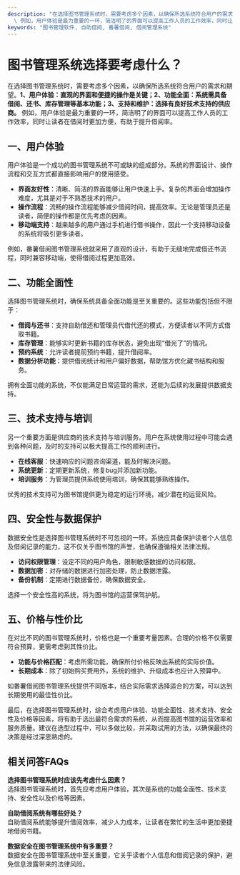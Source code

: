 ```yaml
---
description: "在选择图书管理系统时，需要考虑多个因素，以确保所选系统符合用户的需求和期望。**1、用户体验：直观的界面和便捷的操作是关键；2、功能全面：系统需具备借阅、还书、库存管理等基本功能；3、支持和维护：选择有良好技术支持的供应商。**\
  \ 例如，用户体验是最为重要的一环，简洁明了的界面可以提高工作人员的工作效率，同时让读者在借阅时更加方便，有助于提升借阅率。"
keywords: "图书管理软件, 自助借阅, 番薯借阅, 借阅管理系统"
---
```

# 图书管理系统选择要考虑什么？

在选择图书管理系统时，需要考虑多个因素，以确保所选系统符合用户的需求和期望。**1、用户体验：直观的界面和便捷的操作是关键；2、功能全面：系统需具备借阅、还书、库存管理等基本功能；3、支持和维护：选择有良好技术支持的供应商。** 例如，用户体验是最为重要的一环，简洁明了的界面可以提高工作人员的工作效率，同时让读者在借阅时更加方便，有助于提升借阅率。

## **一、用户体验**

用户体验是一个成功的图书管理系统不可或缺的组成部分。系统的界面设计、操作流程和交互方式都直接影响用户的使用感受。

- **界面友好性**：清晰、简洁的界面能够让用户快速上手。复杂的界面会增加操作难度，尤其是对于不熟悉技术的用户。
- **操作流程**：流畅的操作流程能够减少借阅时间，提高效率。无论是管理员还是读者，简便的操作都是优先考虑的因素。
- **移动端支持**：越来越多的用户通过手机进行借书操作，因此一个支持移动设备的系统将吸引更多读者。

例如，番薯借阅图书管理系统就采用了直观的设计，有助于无缝地完成借还书流程，同时兼容移动端，使得借阅过程更加高效。

## **二、功能全面性**

选择图书管理系统时，确保系统具备全面功能是至关重要的。这些功能包括但不限于：

- **借阅与还书**：支持自助借还和管理员代借代还的模式，方便读者以不同方式借取书籍。
- **库存管理**：能够实时更新书籍的库存状态，避免出现“借光了”的情况。
- **预约系统**：允许读者提前预约书籍，提升借阅率。
- **数据分析功能**：提供借阅统计和用户偏好数据，帮助馆方优化藏书结构和服务。

拥有全面功能的系统，不仅能满足日常运营的需求，还能为后续的发展提供数据支持。

## **三、技术支持与培训**

另一个重要方面是供应商的技术支持与培训服务。用户在系统使用过程中可能会遇到各种问题，及时的支持可以极大提高工作的顺利进行。

- **在线客服**：快速响应的问题咨询渠道，能及时解决问题。
- **系统更新**：定期更新系统，修复bug并添加新功能。
- **培训服务**：为管理员提供系统使用培训，确保其能够熟练操作。

优秀的技术支持可为图书馆提供更为稳定的运行环境，减少潜在的运营风险。

## **四、安全性与数据保护**

数据安全性是选择图书管理系统时不可忽视的一环。系统应具备保护读者个人信息及借阅记录的能力，这不仅关乎图书馆的声誉，也确保遵循相关法律法规。

- **访问权限管理**：设定不同的用户角色，限制敏感数据的访问权限。
- **数据加密**：对存储的数据进行加密处理，防止数据泄露。
- **备份机制**：定期进行数据备份，确保数据安全。

选择一个安全性高的系统，将为图书馆的运营保驾护航。

## **五、价格与性价比**

在对比不同的图书管理系统时，价格也是一个重要考量因素。合理的价格不仅需要符合预算，更需考虑到其性价比。

- **功能与价格匹配**：考虑所需功能，确保所付价格反映出系统的实际价值。
- **长期成本**：除了初始购买费用外，系统的维护、升级成本也应计入预算中。

如番薯借阅图书管理系统提供不同版本，结合实际需求选择适合的方案，可以达到长期使用的最佳性价比。

最后，在选择图书管理系统时，综合考虑用户体验、功能全面性、技术支持、安全性及价格等因素，将有助于选出最符合需求的系统，从而提高图书馆的运营效率和服务质量。建议在选型过程中，可以多做比较，并采取试用的方法，以确保最终的决策是经过深思熟虑的。

## 相关问答FAQs

**选择图书管理系统时应该先考虑什么因素？**  
选择图书管理系统时，首先应考虑用户体验，其次是系统的功能全面性、技术支持、安全性以及价格等因素。

**自助借阅系统有哪些好处？**  
自助借阅系统能够提升借阅效率，减少人力成本，让读者在繁忙的生活中更加便捷地借阅书籍。

**数据安全在图书管理系统中有多重要？**  
数据安全在图书管理系统中至关重要，它关乎读者个人信息和借阅记录的保护，避免信息泄露带来的法律风险。
